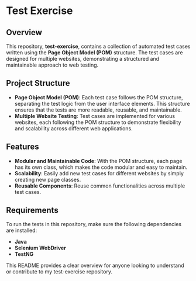 # Test Exercise

## Overview
This repository, **test-exercise**, contains a collection of automated test cases written using the **Page Object Model (POM)** structure. The test cases are designed for multiple websites, demonstrating a structured and maintainable approach to web testing.

## Project Structure
- **Page Object Model (POM)**: Each test case follows the POM structure, separating the test logic from the user interface elements. This structure ensures that the tests are more readable, reusable, and maintainable.
- **Multiple Website Testing**: Test cases are implemented for various websites, each following the POM structure to demonstrate flexibility and scalability across different web applications.

## Features
- **Modular and Maintainable Code**: With the POM structure, each page has its own class, which makes the code modular and easy to maintain.
- **Scalability**: Easily add new test cases for different websites by simply creating new page classes.
- **Reusable Components**: Reuse common functionalities across multiple test cases.

## Requirements
To run the tests in this repository, make sure the following dependencies are installed:
- **Java**
- **Selenium WebDriver**
- **TestNG** 
  
This README provides a clear overview for anyone looking to understand or contribute to my test-exercise repository.
